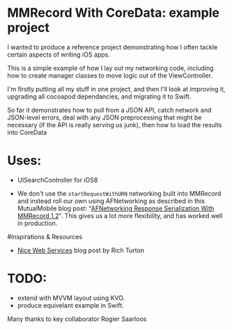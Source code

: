 MMRecord With CoreData: example project
=======================================

I wanted to produce a reference project demonstrating how I often tackle certain aspects of writing iOS apps.

This is a simple example of how I lay out my networking code, including how to create manager classes to move logic out of the ViewController.


I'm firstly putting all my stuff in one project, and then I'll look at improving it, upgrading all cocoapod dependancies, and migrating it to Swift.

So far it demonstrates how to pull from a JSON API, catch network and JSON-level errors, deal with any JSON preprocessing that might be necessary (if the API is really serving us junk), then how to load the results into CoreData 

# Uses: 
- UISearchController for iOS8

- We don't use the `startRequestWithURN` networking built into MMRecord and instead roll our own using AFNetworking as described in this MutualMobile blog post: "[AFNetworking Response Serialization With MMRecord 1.2](http://mutualmobile.github.io/blog/2014/01/14/afnetworking-response-serialization-with-mmrecord-1-dot-2/)". This gives us a lot more flexibility, and has worked well in production. 

#Inspirations & Resources

- [Nice Web Services](commandshift.co.uk/blog/2014/01/02/nice-web-services/) blog post by Rich Turton 

# TODO:
- extend with MVVM layout using KVO.
- produce equivelant example in Swift. 


Many thanks to key collaborator Rogier Saarloos